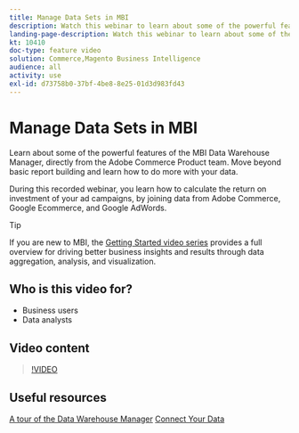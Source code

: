 ```yaml
---
title: Manage Data Sets in MBI
description: Watch this webinar to learn about some of the powerful features of the MBI Data Warehouse Manager.
landing-page-description: Watch this webinar to learn about some of the powerful features of the MBI Data Warehouse Manager.
kt: 10410
doc-type: feature video
solution: Commerce,Magento Business Intelligence
audience: all
activity: use
exl-id: d73758b0-37bf-4be8-8e25-01d3d983fd43
---
```

# Manage Data Sets in MBI

Learn about some of the powerful features of the MBI Data Warehouse Manager, directly from the Adobe Commerce Product team. Move beyond basic report building and learn how to do more with your data.

During this recorded webinar, you learn how to calculate the return on investment of your ad campaigns, by joining data from Adobe Commerce, Google Ecommerce, and Google AdWords.

>[!TIP]
>
>If you are new to MBI, the [Getting Started video series](./../1-overview.md) provides a full overview for driving better business insights and results through data aggregation, analysis, and visualization.

## Who is this video for?

- Business users
- Data analysts

## Video content

>[!VIDEO](https://video.tv.adobe.com/v/342408?quality=12&learn=on)

## Useful resources

[A tour of the Data Warehouse Manager](https://docs.magento.com/mbi/data-analyst/data-warehouse-mgr/tour-dwm.html)
[Connect Your Data](https://docs.magento.com/mbi/data-analyst/importing-data/connecting-data/connecting-data.html)
